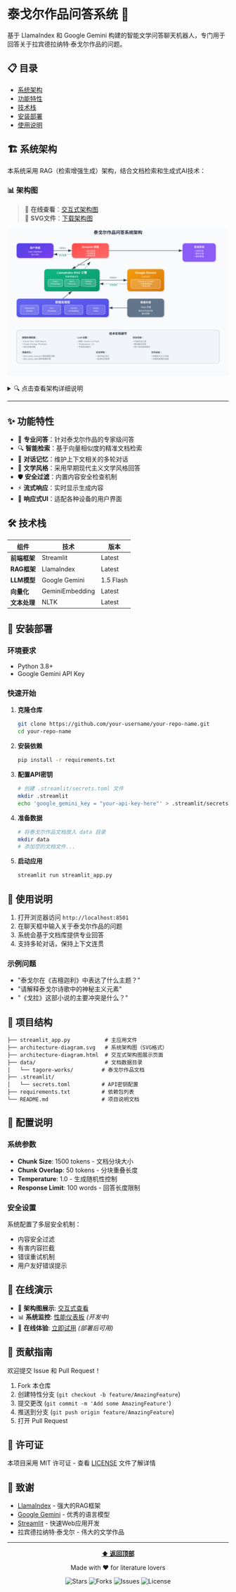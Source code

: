 # 泰戈尔作品问答系统 🦙

基于 LlamaIndex 和 Google Gemini 构建的智能文学问答聊天机器人，专门用于回答关于拉宾德拉纳特·泰戈尔作品的问题。

## 📋 目录

- [系统架构](#系统架构)
- [功能特性](#功能特性)
- [技术栈](#技术栈)
- [安装部署](#安装部署)
- [使用说明](#使用说明)

## 🏗️ 系统架构

本系统采用 RAG（检索增强生成）架构，结合文档检索和生成式AI技术：

### 📊 架构图

> 📱 **在线查看**：[交互式架构图](https://lw9726.github.io/note1/architecture-diagram.html)  
> 📄 **SVG文件**：[下载架构图](https://lw9726.github.io/note1/architecture-diagram.svg)

<!-- 直接在README中嵌入SVG -->
![系统架构图](./architecture-diagram.svg)

<details>
<summary>🔍 点击查看架构详细说明</summary>

### 核心组件

- **用户界面层**：Streamlit 提供的交互式Web界面
- **RAG引擎**：LlamaIndex 实现的检索增强生成
- **数据处理层**：文档读取、分块、向量化处理
- **AI服务**：Google Gemini 1.5 Flash 模型
- **存储层**：本地文档存储和向量索引

### 数据流程

1. 用户输入关于泰戈尔作品的问题
2. 系统将问题向量化并检索相关文档片段
3. 将检索结果与问题组合成增强提示
4. Gemini 模型生成专业回答
5. 流式返回结果给用户

</details>

---

## ✨ 功能特性

- 🎯 **专业问答**：针对泰戈尔作品的专家级问答
- 🔍 **智能检索**：基于向量相似度的精准文档检索  
- 💬 **对话记忆**：维护上下文相关的多轮对话
- 🎨 **文学风格**：采用早期现代主义文学风格回答
- 🛡️ **安全过滤**：内置内容安全检查机制
- ⚡ **流式响应**：实时显示生成内容
- 📱 **响应式UI**：适配各种设备的用户界面

## 🛠️ 技术栈

| 组件 | 技术 | 版本 |
|------|------|------|
| **前端框架** | Streamlit | Latest |
| **RAG框架** | LlamaIndex | Latest |
| **LLM模型** | Google Gemini | 1.5 Flash |
| **向量化** | GeminiEmbedding | Latest |
| **文本处理** | NLTK | Latest |

## 🚀 安装部署

### 环境要求

- Python 3.8+
- Google Gemini API Key

### 快速开始

1. **克隆仓库**
   ```bash
   git clone https://github.com/your-username/your-repo-name.git
   cd your-repo-name
   ```

2. **安装依赖**
   ```bash
   pip install -r requirements.txt
   ```

3. **配置API密钥**
   ```bash
   # 创建 .streamlit/secrets.toml 文件
   mkdir .streamlit
   echo 'google_gemini_key = "your-api-key-here"' > .streamlit/secrets.toml
   ```

4. **准备数据**
   ```bash
   # 将泰戈尔作品文档放入 data 目录
   mkdir data
   # 添加您的文档文件...
   ```

5. **启动应用**
   ```bash
   streamlit run streamlit_app.py
   ```

## 📖 使用说明

1. 打开浏览器访问 `http://localhost:8501`
2. 在聊天框中输入关于泰戈尔作品的问题
3. 系统会基于文档库提供专业回答
4. 支持多轮对话，保持上下文连贯

### 示例问题

- "泰戈尔在《吉檀迦利》中表达了什么主题？"
- "请解释泰戈尔诗歌中的神秘主义元素"
- "《戈拉》这部小说的主要冲突是什么？"

## 📁 项目结构

```
├── streamlit_app.py           # 主应用文件
├── architecture-diagram.svg   # 系统架构图（SVG格式）
├── architecture-diagram.html  # 交互式架构图展示页面
├── data/                      # 文档数据目录
│   └── tagore-works/         # 泰戈尔作品文档
├── .streamlit/
│   └── secrets.toml          # API密钥配置
├── requirements.txt          # 依赖包列表
└── README.md                 # 项目说明文档
```

## 🔧 配置说明

### 系统参数

- **Chunk Size**: 1500 tokens - 文档分块大小
- **Chunk Overlap**: 50 tokens - 分块重叠长度
- **Temperature**: 1.0 - 生成随机性控制
- **Response Limit**: 100 words - 回答长度限制

### 安全设置

系统配置了多层安全机制：
- 内容安全过滤
- 有害内容拦截
- 错误重试机制
- 用户友好错误提示

## 🌟 在线演示

- 📱 **架构图展示**: [交互式查看](https://lw9726.github.io/note1/architecture-diagram.html)
- 📊 **系统监控**: [性能仪表板](#) *(开发中)*
- 🎯 **在线体验**: [立即试用](#) *(部署后可用)*

## 🤝 贡献指南

欢迎提交 Issue 和 Pull Request！

1. Fork 本仓库
2. 创建特性分支 (`git checkout -b feature/AmazingFeature`)
3. 提交更改 (`git commit -m 'Add some AmazingFeature'`)
4. 推送到分支 (`git push origin feature/AmazingFeature`)
5. 打开 Pull Request

## 📄 许可证

本项目采用 MIT 许可证 - 查看 [LICENSE](LICENSE) 文件了解详情

## 🙏 致谢

- [LlamaIndex](https://www.llamaindex.ai/) - 强大的RAG框架
- [Google Gemini](https://ai.google.dev/) - 优秀的语言模型
- [Streamlit](https://streamlit.io/) - 快速Web应用开发
- 拉宾德拉纳特·泰戈尔 - 伟大的文学作品

---

<div align="center">

**[⬆ 返回顶部](#泰戈尔作品问答系统-)**

Made with ❤️ for literature lovers

![Stars](https://img.shields.io/github/stars/your-username/your-repo-name?style=social)
![Forks](https://img.shields.io/github/forks/your-username/your-repo-name?style=social)
![Issues](https://img.shields.io/github/issues/your-username/your-repo-name)
![License](https://img.shields.io/github/license/your-username/your-repo-name)

</div>
